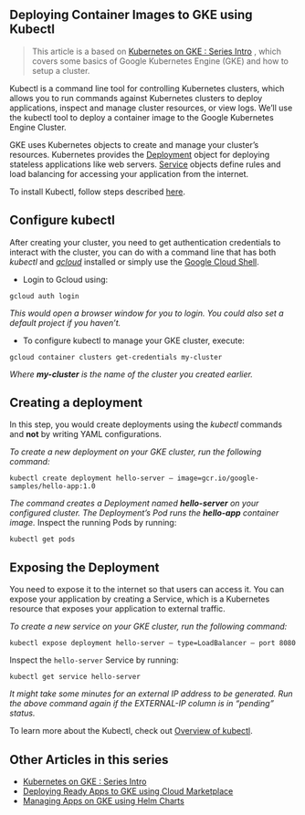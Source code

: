 ## Deploying Container Images to GKE using Kubectl

> This article is a based on [Kubernetes on GKE : Series Intro](https://fullstackgcp.com/kubernetes-on-gke-series-intro-5969ae700e99) , which covers some basics of Google Kubernetes Engine (GKE) and how to setup a cluster.

Kubectl is a command line tool for controlling Kubernetes clusters, which allows you to run commands against Kubernetes clusters to deploy applications, inspect and manage cluster resources, or view logs.
We’ll use the kubectl tool to deploy a container image to the Google Kubernetes Engine Cluster.

GKE uses Kubernetes objects to create and manage your cluster’s resources. Kubernetes provides the [Deployment](https://cloud.google.com/kubernetes-engine/docs/concepts/deployment) object for deploying stateless applications like web servers. [Service](https://cloud.google.com/kubernetes-engine/docs/concepts/service) objects define rules and load balancing for accessing your application from the internet.

To install Kubectl, follow steps described [here](https://kubernetes.io/docs/tasks/tools/install-kubectl/).

## Configure kubectl

After creating your cluster, you need to get authentication credentials to interact with the cluster, you can do with a command line that has both _kubectl_ and [_gcloud_](https://cloud.google.com/sdk) installed or simply use the [Google Cloud Shell](https://cloud.google.com/shell).

*   Login to Gcloud using:


```
gcloud auth login
```


_This would open a browser window for you to login. You could also set a default project if you haven’t._

*   To configure kubectl to manage your GKE cluster, execute:


```
gcloud container clusters get-credentials my-cluster
```


_Where_ **_my-cluster_** _is the name of the cluster you created earlier._

## Creating a deployment

In this step, you would create deployments using the _kubectl_ commands and **not** by writing YAML configurations.

_To create a new deployment on your GKE cluster, run the following command:_


```
kubectl create deployment hello-server — image=gcr.io/google-samples/hello-app:1.0
```


_The command creates a Deployment named_ **_hello-server_** _on your configured cluster. The Deployment’s Pod runs the_ **_hello-app_** _container image._ Inspect the running Pods by running:


```
kubectl get pods
```


## Exposing the Deployment

You need to expose it to the internet so that users can access it. You can expose your application by creating a Service, which is a Kubernetes resource that exposes your application to external traffic.

_To create a new service on your GKE cluster, run the following command:_


```
kubectl expose deployment hello-server — type=LoadBalancer — port 8080
```


Inspect the `hello-server` Service by running:


```
kubectl get service hello-server
```


_It might take some minutes for an external IP address to be generated. Run the above command again if the EXTERNAL-IP column is in “pending” status._

To learn more about the Kubectl, check out [Overview of kubectl](https://kubernetes.io/docs/reference/kubectl/overview/).

## Other Articles in this series
- [Kubernetes on GKE : Series Intro](https://blog.mercurie.ng/kubernetes-on-gke-series-intro/)
- [Deploying Ready Apps to GKE using Cloud Marketplace](https://blog.mercurie.ng/deploying-ready-apps-to-gke-using-cloud-marketplace/)
- [Managing Apps on GKE using Helm Charts](https://blog.mercurie.ng/deploying-container-images-to-gke-using-kubectl-commands/#)
